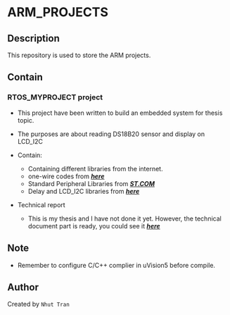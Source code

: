 # ARM_PROJECTS


Description
-----------
This repository is used to store the ARM projects.

Contain
-------
### RTOS_MYPROJECT project
* This project have been written to build an embedded system for thesis topic.

* The purposes are about reading DS18B20 sensor and display on LCD_I2C

* Contain:
	- Containing different libraries from the internet.
	- one-wire codes from ***[here](https://www.seanet.com/~karllunt/onewire_stm32f4.html)***
	- Standard Peripheral Libraries from ***[ST.COM](http://www.st.com/content/st_com/en/products/microcontrollers/stm32-32-bit-arm-cortex-mcus/stm32-high-performance-mcus/stm32f4-series/stm32f411/stm32f411re.html#sw-tools-scroll)***
	- Delay and LCD_I2C libraries from ***[here](https://stm32f4-discovery.net/2014/05/13-reading-temperature-with-dallas-ds18b20-on-stm32f429-discovery-board/)***

* Technical report
	- This is my thesis and I have not done it yet. However, the technical document part is ready, you could see it ***[here](https://drive.google.com/file/d/12M3WRhC2MvTL8rgA648u5TQxFah5WbNV/view?usp=sharing)***

Note
------
* Remember to configure C/C++ complier in uVision5 before compile.

Author
------
Created by `Nhut Tran`